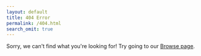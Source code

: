 ```yaml
---
layout: default
title: 404 Error
permalink: /404.html
search_omit: true
---
```


Sorry, we can't find what you're looking for! Try going to our [Browse page](http://www.opendatapolicies.org/browse/).
